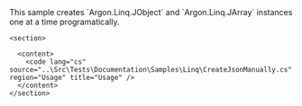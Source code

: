 <?xml version="1.0" encoding="utf-8"?>
<topic id="CreateJsonManually" revisionNumber="1">
  <developerConceptualDocument xmlns="http://ddue.schemas.microsoft.com/authoring/2003/5" xmlns:xlink="http://www.w3.org/1999/xlink">This sample creates `Argon.Linq.JObject`
      and `Argon.Linq.JArray` instances one at a time
      programatically.

    <section>

      <content>
        <code lang="cs" source="..\Src\Tests\Documentation\Samples\Linq\CreateJsonManually.cs" region="Usage" title="Usage" />
      </content>
    </section>